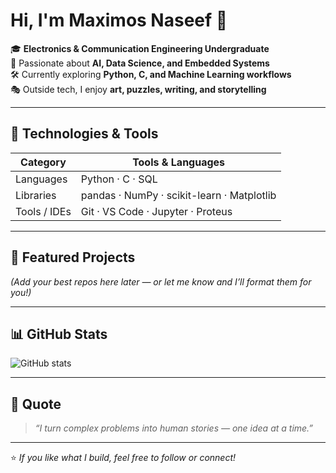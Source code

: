 # Hi, I'm Maximos Naseef 👋

🎓 **Electronics & Communication Engineering Undergraduate**  
🤖 Passionate about **AI, Data Science, and Embedded Systems**  
🛠 Currently exploring **Python, C, and Machine Learning workflows**  
🎭 Outside tech, I enjoy **art, puzzles, writing, and storytelling**

---

## 🔧 Technologies & Tools

| Category      | Tools & Languages |
|---------------|------------------|
| Languages     | Python · C · SQL |
| Libraries     | pandas · NumPy · scikit-learn · Matplotlib |
| Tools / IDEs  | Git · VS Code · Jupyter · Proteus |

---

## 📌 Featured Projects

*(Add your best repos here later — or let me know and I’ll format them for you!)*

---

## 📊 GitHub Stats

![GitHub stats](https://github-readme-stats.vercel.app/api?username=maxemosnassef-dotcom&show_icons=true&hide_border=true)

---

## 💬 Quote

> *“I turn complex problems into human stories — one idea at a time.”*

---

⭐ *If you like what I build, feel free to follow or connect!*
